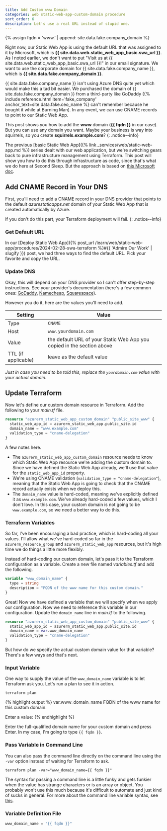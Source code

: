```yaml
---
title: Add Custom www Domain
categories: web static-web-app-custom-domain procedure
sort_order: 6
description: Let's use a real URL instead of stupid one.
---
```

{% assign fqdn = 'www.' | append: site.data.fake.company_domain %}

Right now, our Static Web App is using the default URL that was assigned to it by Microsoft, which is **{{ site.data.web.static_web_app_basic.swa_url }}**. As I noted earlier, we don't want to put "Visit us at {{ site.data.web.static_web_app_basic.swa_url }}!" in our email signature. We want to use the corporate domain for {{ site.data.fake.company_name }}, which is **{{ site.data.fake.company_domain }}**.<!--more-->

{{ site.data.fake.company_name }} isn't using Azure DNS quite yet which would make this a tad bit easier. We purchased the domain of {{ site.data.fake.company_domain }} from a third-party like GoDaddy ({% include reference.html item='fake_company' anchor_text=site.data.fake.ceo_name %} can't remember because he bought it while at Burning Man). In any event, we can use CNAME records to point to our Static Web App.

This post shows you how to add the **www** domain (**{{ fqdn }}** in our case). But you can use any domain you want. Maybe your business is way into squirrels, so you create **squirrels.example.com**?
{: .notice--info}

The previous [basic Static Web App]({% link _services/web/static-web-app.md %}) series dealt with our web application, but we're switching gears back to pure infrastructure management using Terraform. This post will show you how to do this through infrastructure as code, since that's what we do here at Second Sleep. But the approach is based on [this Microsoft doc](https://learn.microsoft.com/en-us/azure/static-web-apps/custom-domain-external).

## Add CNAME Record in Your DNS

First, you'll need to add a CNAME record in your DNS provider that points to the default *azurestaticapps.net* domain of your Static Web App that is created automatically by Azure.

If you don't do this part, your Terraform deployment will fail.
{: .notice--info}

### Get Default URL

In our [Deploy Static Web App]({% post_url /learn/web/static-web-app/procedures/2024-02-28-swa-terraform %}#{{ 'Admire Our Work' | slugify }}) post, we had three ways to find the default URL. Pick your favorite and copy the URL.

### Update DNS

Okay, this will depend on your DNS provider so I can't offer step-by-step instructions. See your provider's documentation (here's a few common ones: [GoDaddy](https://www.godaddy.com/help/add-a-cname-record-19236), [Namecheap](https://www.namecheap.com/support/knowledgebase/article.aspx/434/2237/how-do-i-set-up-host-records-for-a-domain/), [Squarespace](https://support.squarespace.com/hc/en-us/articles/360002101888-Adding-custom-DNS-records-to-your-Squarespace-managed-domain)).

However you do it, here are the values you'll need to add.

|Setting|Value|
|-------|-----|
|Type|`CNAME`|
|Host|`www.yourdomain.com`|
|Value|the default URL of your Static Web App you copied in the section above|
|TTL (if applicable)|leave as the default value|

*Just in case you need to be told this, replace the `yourdomain.com` value with your actual domain.*

## Update Terraform

Now let's define our custom domain resource in Terraform. Add the following to your *main.tf* file.

``` terraform
resource "azurerm_static_web_app_custom_domain" "public_site_www" {
  static_web_app_id = azurerm_static_web_app.public_site.id
  domain_name = "www.example.com"
  validation_type = "cname-delegation"
}
```

A few notes here.

- The `azurerm_static_web_app_custom_domain` resource needs to know which Static Web App resource we're adding the custom domain to. Since we have defined the Static Web App already, we'll use that value for the `static_web_app_id` property.
- We're using CNAME validation (`validation_type = "cname-delegation"`), meaning that the Static Web App is going to check that the CNAME record actually exists when we deploy this.
- The `domain_name` value is hard-coded, meaning we've explicitly defined it as `www.example.com`. We've already hard-coded a few values, which I don't love. In this case, your custom domain is not going to be `www.example.com`, so we need a better way to do this.

### Terraform Variables

So far, I've been encouraging a bad practice, which is hard-coding all your values. I'll allow what we've hard-coded so far in the `azurerm_resource_group` and `azurerm_static_web_app` resources, but it's high time we do things a little more flexibly.

Instead of hard-coding our custom domain, let's pass it to the Terraform configuration as a variable. Create a new file named *variables.tf* and add the following.

``` terraform
variable "www_domain_name" {
  type = string
  description = "FQDN of the www name for this custom domain."
}
```

Great! Now we have defined a variable that we will specify when we apply our configuration. Now we need to reference this variable in our configuration. Update the `domain_name` line in *main.tf* to the following.

``` terraform
resource "azurerm_static_web_app_custom_domain" "public_site_www" {
  static_web_app_id = azurerm_static_web_app.public_site.id
  domain_name = var.www_domain_name
  validation_type = "cname-delegation"
}
```

But how do we specify the actual custom domain value for that variable? There's a few ways and that's next.

### Input Variable

One way to supply the value of the `www_domain_name` variable is to let Terraform ask you. Let's run a plan to see it in action.

``` shell
terraform plan
```

{% highlight output %}
var.www_domain_name
  FQDN of the www name for this custom domain.

  Enter a value: 
{% endhighlight %}

Enter the full-qualified domain name for your custom domain and press Enter. In my case, I'm going to type `{{ fqdn }}`.

### Pass Variable in Command Line

You can also pass the command line directly on the command line using the `-var` option instead of waiting for Terraform to ask.

``` shell
terraform plan -var="www_domain_name={{ fqdn }}"
```

The syntax for passing a command line is a little funky and gets funkier when the value has strange characters or is an array or object. You probably won't use this much because it's difficult to automate and just kind of sucks in general. For more about the command line variable syntax, see [this](https://developer.hashicorp.com/terraform/language/values/variables#variables-on-the-command-line).

### Variable Definition File

``` terraform
www_domain_name = "{{ fqdn }}"
```